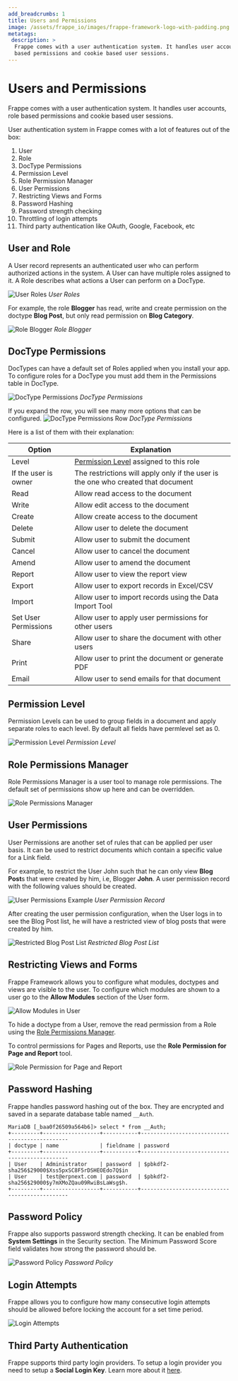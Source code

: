 ```yaml
---
add_breadcrumbs: 1
title: Users and Permissions
image: /assets/frappe_io/images/frappe-framework-logo-with-padding.png
metatags:
 description: >
  Frappe comes with a user authentication system. It handles user accounts, role
  based permissions and cookie based user sessions.
---
```


# Users and Permissions

Frappe comes with a user authentication system. It handles user accounts, role
based permissions and cookie based user sessions.

User authentication system in Frappe comes with a lot of features out of the
box:

1. User
1. Role
1. DocType Permissions
1. Permission Level
1. Role Permission Manager
1. User Permissions
1. Restricting Views and Forms
1. Password Hashing
1. Password strength checking
1. Throttling of login attempts
1. Third party authentication like OAuth, Google, Facebook, etc

## User and Role

A User record represents an authenticated user who can perform authorized
actions in the system. A User can have multiple roles assigned to it. A Role
describes what actions a User can perform on a DocType.

![User Roles](/docs/assets/img/basics/user-roles.png)
*User Roles*

For example, the role **Blogger** has read, write and create permission on the
doctype **Blog Post**, but only read permission on **Blog Category**.

![Role Blogger](/docs/assets/img/basics/role-blogger.png)
*Role Blogger*

## DocType Permissions

DocTypes can have a default set of Roles applied when you install your app. To
configure roles for a DocType you must add them in the Permissions table in
DocType.

![DocType Permissions](/docs/assets/img/basics/doctype-permissions.png)
*DocType Permissions*

If you expand the row, you will see many more options that can be configured.
![DocType Permissions Row](/docs/assets/img/basics/doctype-permissions-detail.png)
*DocType Permissions*


Here is a list of them with their explanation:

Option	| Explanation
--------|-------
Level	| [Permission Level](#permission-level) assigned to this role
If the user is owner | The restrictions will apply only if the user is the one who created that document
Read	| Allow read access to the document
Write	| Allow edit access to the document
Create	| Allow create access to the document
Delete	| Allow user to delete the document
Submit	| Allow user to submit the document
Cancel	| Allow user to cancel the document
Amend	| Allow user to amend the document
Report	| Allow user to view the report view
Export	| Allow user to export records in Excel/CSV
Import	| Allow user to import records using the Data Import Tool
Set User Permissions | Allow user to apply user permissions for other users
Share	| Allow user to share the document with other users
Print	| Allow user to print the document or generate PDF
Email	| Allow user to send emails for that document

## Permission Level

Permission Levels can be used to group fields in a document and apply separate
roles to each level. By default all fields have permlevel set as 0.

![Permission Level](/docs/assets/img/basics/permission-level.png)
*Permission Level*

## Role Permissions Manager

Role Permissions Manager is a user tool to manage role permissions. The default
set of permissions show up here and can be overridden.

![Role Permissions Manager](/docs/assets/img/basics/role-permissions-manager.gif)

## User Permissions

User Permissions are another set of rules that can be applied per user basis. It
can be used to restrict documents which contain a specific value for a Link
field.

For example, to restrict the User John such that he can only view **Blog Post**s
that were created by him, i.e, Blogger **John**. A user permission record with
the following values should be created.

![User Permissions Example](/docs/assets/img/basics/user-permissions-example-1.png)
*User Permission Record*

After creating the user permission configuration, when the User logs in to see
the Blog Post list, he will have a restricted view of blog posts that were
created by him.

![Restricted Blog Post List](/docs/assets/img/basics/user-permissions-example-2.png)
*Restricted Blog Post List*

## Restricting Views and Forms

Frappe Framework allows you to configure what modules, doctypes and views are
visible to the user. To configure which modules are shown to a user go to the
**Allow Modules** section of the User form.

![Allow Modules in User](/docs/assets/img/basics/allow-modules-in-user.png)

To hide a doctype from a User, remove the read permission from a Role using the
[Role Permissions Manager](#role-permissions-manager).

To control permissions for Pages and Reports, use the **Role Permission for Page
and Report** tool.

![Role Permission for Page and Report](/docs/assets/img/basics/role-permission-for-page-and-report.png)

## Password Hashing

Frappe handles password hashing out of the box. They are encrypted and saved in
a separate database table named `__Auth`.

```mariadb
MariaDB [_baa0f26509a564b6]> select * from __Auth;
+---------+------------------+-----------+-----------------------------------------------
| doctype | name             | fieldname | password
+---------+------------------+-----------+-----------------------------------------------
| User    | Administrator    | password  | $pbkdf2-sha256$29000$Xss5pxSC8F5rDSHEOEdo7Q$in
| User    | test@erpnext.com | password  | $pbkdf2-sha256$29000$y7mXMoZQau09RwiBsLaWsg$h.
+---------+------------------+-----------+-----------------------------------------------
```

## Password Policy

Frappe also supports password strength checking. It can be enabled from **System
Settings** in the Security section. The Minimum Password Score field validates how
strong the password should be.

![Password Policy](/docs/assets/img/basics/password-policy.png)
*Password Policy*

## Login Attempts

Frappe allows you to configure how many consecutive login attempts should be
allowed before locking the account for a set time period.

![Login Attempts](/docs/assets/img/basics/login-attempts.png)

## Third Party Authentication

Frappe supports third party login providers. To setup a login provider you need
to setup a **Social Login Key**. Learn more about it [here](/docs/user/en/guides/integration/social_login_key).
